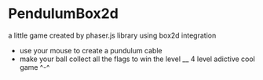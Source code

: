 # PendulumBox2d
a little game created by phaser.js library using box2d integration
* use your mouse to create a pundulum cable
* make your ball collect all the flags to win the level 
__
4 level adictive cool game ^-^
